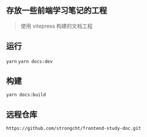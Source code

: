 ## 存放一些前端学习笔记的工程

> 使用 vitepress 构建的文档工程

## 运行

`yarn`
`yarn docs:dev`

## 构建

`yarn docs:build`

## 远程仓库

`https://github.com/strongcht/frontend-study-doc.git`
